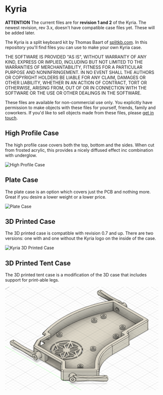 # Kyria
**ATTENTION** The current files are for **revision 1 and 2** of the Kyria. The newest revision, rev 3.x, doesn't have compatible case files yet. These will be added later.

The Kyria is a split keyboard kit by Thomas Baart of [splitkb.com](https://splitkb.com). In this repository you'll find files you can use to make your own Kyria case.

THE SOFTWARE IS PROVIDED "AS IS", WITHOUT WARRANTY OF ANY KIND, EXPRESS OR IMPLIED, INCLUDING BUT NOT LIMITED TO THE WARRANTIES OF MERCHANTABILITY, FITNESS FOR A PARTICULAR PURPOSE AND NONINFRINGEMENT. IN NO EVENT SHALL THE AUTHORS OR COPYRIGHT HOLDERS BE LIABLE FOR ANY CLAIM, DAMAGES OR OTHER LIABILITY, WHETHER IN AN ACTION OF CONTRACT, TORT OR OTHERWISE, ARISING FROM, OUT OF OR IN CONNECTION WITH THE SOFTWARE OR THE USE OR OTHER DEALINGS IN THE SOFTWARE.

These files are available for non-commercial use only. You explicitly have permission to make objects with these files for yourself, friends, family and coworkers. If you'd like to sell objects made from these files, please [get in touch](mailto:support@splitkb.com?subject=Kyria%20case%20licensing).

## High Profile Case

The high profile case covers both the top, bottom and the sides. When cut from frosted acrylic, this provides a nicely diffused effect inc combination with underglow.

![High Profile Case](./High%20Profile%20Case/High%20Profile%20Case.png)

## Plate Case

The plate case is an option which covers just the PCB and nothing more. Great if you desire a lower weight or a lower price.

![Plate Case](./Plate%20Case/Plate%20Case.png)

## 3D Printed Case

The 3D printed case is compatible with revision 0.7 and up. There are two versions: one with and one without the Kyria logo on the inside of the case.

![Kyria 3D Printed Case](./3D%20Printed%20Case/images/kyria_logo_case.png)

## 3D Printed Tent Case

The 3D printed tent case is a modification of the 3D case that includes support for print-able legs.

![Kyria 3D Printed Tent Case](./3D%20Printed%20Tent%20Case/images/kyria_tent_case.png)
